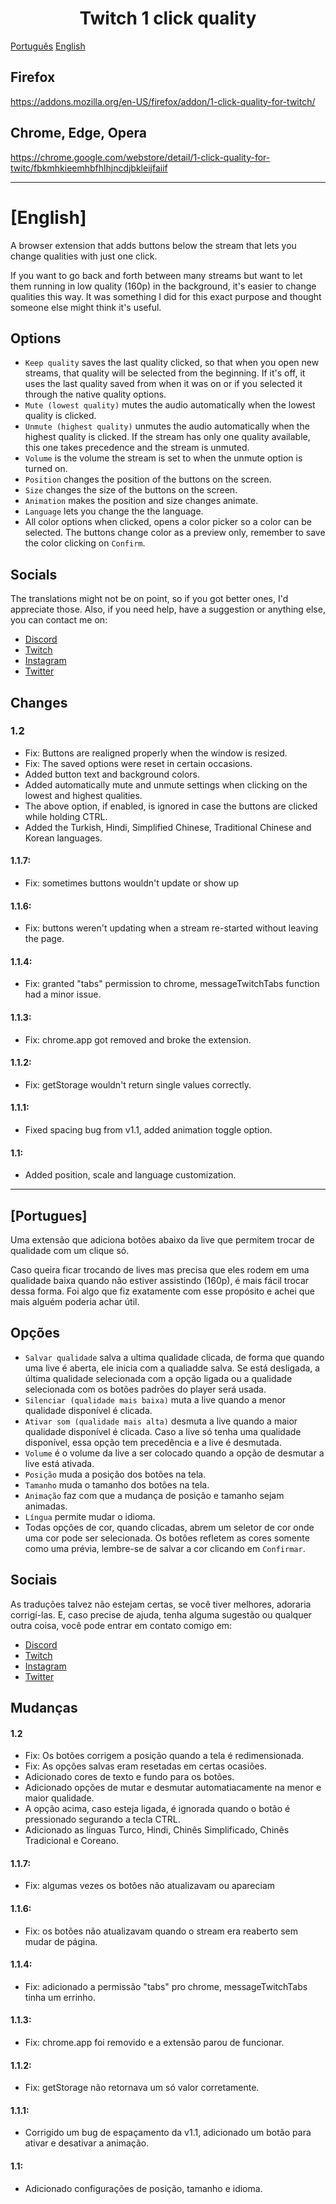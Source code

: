 <div align="center"><h1>Twitch 1 click quality</h1></div>

[Português](#portugues) [English](#english)

## Firefox

https://addons.mozilla.org/en-US/firefox/addon/1-click-quality-for-twitch/

## Chrome, Edge, Opera

https://chrome.google.com/webstore/detail/1-click-quality-for-twitc/fbkmhkieemhbfhlhjncdjbkleijfaiif

---

# [English]

A browser extension that adds buttons below the stream that lets you change qualities with just one click.

If you want to go back and forth between many streams but want to let them running in low quality (160p) in the background, it's easier to change qualities this way. It was something I did for this exact purpose and thought someone else might think it's useful.

## Options
* `Keep quality` saves the last quality clicked, so that when you open new streams, that quality will be selected from the beginning. If it's off, it uses the last quality saved from when it was on or if you selected it through the native quality options.
* `Mute (lowest quality)` mutes the audio automatically when the lowest quality is clicked.
* `Unmute (highest quality)` unmutes the audio automatically when the highest quality is clicked. If the stream has only one quality available, this one takes precedence and the stream is unmuted.
* `Volume` is the volume the stream is set to when the unmute option is turned on.
* `Position` changes the position of the buttons on the screen.
* `Size` changes the size of the buttons on the screen.
* `Animation` makes the position and size changes animate.
* `Language` lets you change the the language.
* All color options when clicked, opens a color picker so a color can be selected. The buttons change color as a preview only, remember to save the color clicking on `Confirm`.

## Socials
The translations might not be on point, so if you got better ones, I'd appreciate those. Also, if you need help, have a suggestion or anything else, you can contact me on:
* [Discord](https://discord.gg/JYYXmPQ)
* [Twitch](https://twitch.tv/twitchxuxa)
* [Instagram](https://www.instagram.com/twitchxuxa)
* [Twitter](https://twitter.com/twitchxuxa)

## Changes
### 1.2
* Fix: Buttons are realigned properly when the window is resized.
* Fix: The saved options were reset in certain occasions.
* Added button text and background colors.
* Added automatically mute and unmute settings when clicking on the lowest and highest qualities.
* The above option, if enabled, is ignored in case the buttons are clicked while holding CTRL.
* Added the Turkish, Hindi, Simplified Chinese, Traditional Chinese and Korean languages.

#### 1.1.7:
* Fix: sometimes buttons wouldn't update or show up

#### 1.1.6:
* Fix: buttons weren't updating when a stream re-started without leaving the page.

#### 1.1.4:
* Fix: granted "tabs" permission to chrome, messageTwitchTabs function had a minor issue.

#### 1.1.3:
* Fix: chrome.app got removed and broke the extension.

#### 1.1.2:
* Fix: getStorage wouldn't return single values correctly.

#### 1.1.1:
* Fixed spacing bug from v1.1, added animation toggle option.

#### 1.1:
* Added position, scale and language customization.

---

## [Portugues]

Uma extensão que adiciona botões abaixo da live que permitem trocar de qualidade com um clique só.

Caso queira ficar trocando de lives mas precisa que eles rodem em uma qualidade baixa quando não estiver assistindo (160p), é mais fácil trocar dessa forma. Foi algo que fiz exatamente com esse propósito e achei que mais alguém poderia achar útil.

## Opções
* `Salvar qualidade` salva a ultima qualidade clicada, de forma que quando uma live é aberta, ele inicia com a qualiadde salva. Se está desligada, a última qualidade selecionada com a opção ligada ou a qualidade selecionada com os botões padrões do player será usada.
* `Silenciar (qualidade mais baixa)` muta a live quando a menor qualidade disponível é clicada.
* `Ativar som (qualidade mais alta)` desmuta a live quando a maior qualidade disponível é clicada. Caso a live só tenha uma qualidade disponível, essa opção tem precedência e a live é desmutada.
* `Volume` é o volume da live a ser colocado quando a opção de desmutar a live está ativada.
* `Posição` muda a posição dos botões na tela.
* `Tamanho` muda o tamanho dos botões na tela.
* `Animação` faz com que a mudança de posição e tamanho sejam animadas.
* `Língua` permite mudar o idioma.
* Todas opções de cor, quando clicadas, abrem um seletor de cor onde uma cor pode ser selecionada. Os botôes refletem as cores somente como uma prévia, lembre-se de salvar a cor clicando em `Confirmar`.

## Sociais
As traduções talvez não estejam certas, se você tiver melhores, adoraria corrigí-las. E, caso precise de ajuda, tenha alguma sugestão ou qualquer outra coisa, você pode entrar em contato comigo em:
* [Discord](https://discord.gg/JYYXmPQ)
* [Twitch](https://twitch.tv/twitchxuxa)
* [Instagram](https://www.instagram.com/twitchxuxa)
* [Twitter](https://twitter.com/twitchxuxa)

## Mudanças
#### 1.2
* Fix: Os botões corrigem a posição quando a tela é redimensionada.
* Fix: As opções salvas eram resetadas em certas ocasiões.
* Adicionado cores de texto e fundo para os botões.
* Adicionado opções de mutar e desmutar automatiacamente na menor e maior qualidade.
* A opção acima, caso esteja ligada, é ignorada quando o botão é pressionado segurando a tecla CTRL.
* Adicionado as línguas Turco, Hindi, Chinês Simplificado, Chinês Tradicional e Coreano.

#### 1.1.7:
* Fix: algumas vezes os botões não atualizavam ou apareciam

#### 1.1.6:
* Fix: os botões não atualizavam quando o stream era reaberto sem mudar de página.

#### 1.1.4:
* Fix: adicionado a permissão "tabs" pro chrome, messageTwitchTabs tinha um errinho.

#### 1.1.3:
* Fix: chrome.app foi removido e a extensão parou de funcionar.

#### 1.1.2:
* Fix: getStorage não retornava um só valor corretamente.

#### 1.1.1:
* Corrigido um bug de espaçamento da v1.1, adicionado um botão para ativar e desativar a animação.

#### 1.1:
* Adicionado configurações de posição, tamanho e idioma.
